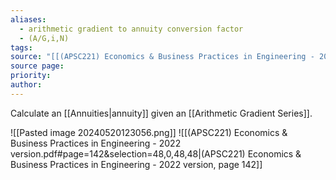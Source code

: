 ```yaml
---
aliases:
  - arithmetic gradient to annuity conversion factor
  - (A/G,i,N)
tags: 
source: "[[(APSC221) Economics & Business Practices in Engineering - 2022 version.pdf#page=142&selection=4,0,5,15|(APSC221) Economics & Business Practices in Engineering - 2022 version, page 142]]"
source page: 
priority: 
author:
---
```

Calculate an [[Annuities|annuity]] given an [[Arithmetic Gradient Series]].

![[Pasted image 20240520123056.png]]
![[(APSC221) Economics & Business Practices in Engineering - 2022 version.pdf#page=142&selection=48,0,48,48|(APSC221) Economics & Business Practices in Engineering - 2022 version, page 142]]